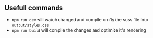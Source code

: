## Usefull commands

- `npm run dev` will watch changed and compile on fly the scss file into `output/styles.css`
- `npm run build` will compile the changes and optimize it's rendering
